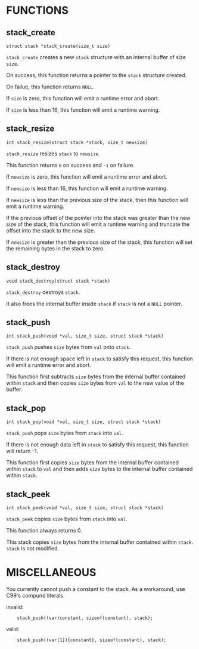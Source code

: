 # FUNCTIONS

stack_create
---

    struct stack *stack_create(size_t size)

`stack_create` creates a new `stack` structure with an
internal buffer of size `size`.

On success, this function returns a pointer to the `stack`
structure created.

On failue, this function returns `NULL`.

If `size` is zero, this function will emit a runtime error and abort.

If `size` is less than 16, this function will emit a runtime warning.

stack_resize
---

    int stack_resize(struct stack *stack, size_t newsize)

`stack_resize` resizes `stack` to `newsize`.

This function returns `0` on success and `-1` on failure.

If `newsize` is zero, this function will emit a runtime error and abort.

If `newsize` is less than 16, this function will emit a runtime warning.

If `newsize` is less than the previous
size of the stack, then this function will
emit a runtime warning.

If the previous offset of the pointer into the stack was greater
than the new size of the stack, this function will emit a runtime
warning and truncate the offset into the stack to the new size.

If `newsize` is greater than the previous size of the stack,
this function will set the remaining bytes in the stack to zero.

stack_destroy
---

    void stack_destroy(struct stack *stack)

`stack_destroy` destroys `stack`.

It also frees the internal buffer inside
`stack` if `stack` is not a `NULL` pointer.

stack_push
---

    int stack_push(void *val, size_t size, struct stack *stack)

`stack_push` pushes `size` bytes from `val` onto `stack`.

If there is not enough space left in `stack` to satisfy this request,
this function will emit a runtime error and abort.

This function first subtracts `size` bytes from the internal buffer
contained within `stack` and then copies `size` bytes from `val` to
the new value of the buffer.

stack_pop
---

    int stack_pop(void *val, size_t size, struct stack *stack)

`stack_push` pops `size` bytes from `stack` into `val`.

If there is not enough data left in `stack` to satisfy this request,
this function will return -1.

This function first copies `size` bytes from the internal buffer
contained within `stack` to `val` and then adds `size` bytes to
the internal buffer contained within `stack`.

stack_peek
---

    int stack_peek(void *val, size_t size, struct stack *stack)

`stack_peek` copies `size` bytes from `stack` into `val`.

This function always returns 0.

This stack copies `size` bytes from the internal buffer
contained within `stack`. `stack` is not modified.

# MISCELLANEOUS

You currently cannot push a constant to the stack.
As a workaround, use C99's compund literals.

invalid:

        stack_push((var)constant, sizeof(constant), stack);

valid:

        stack_push((var[1]){constant}, sizeof(constant), stack);
